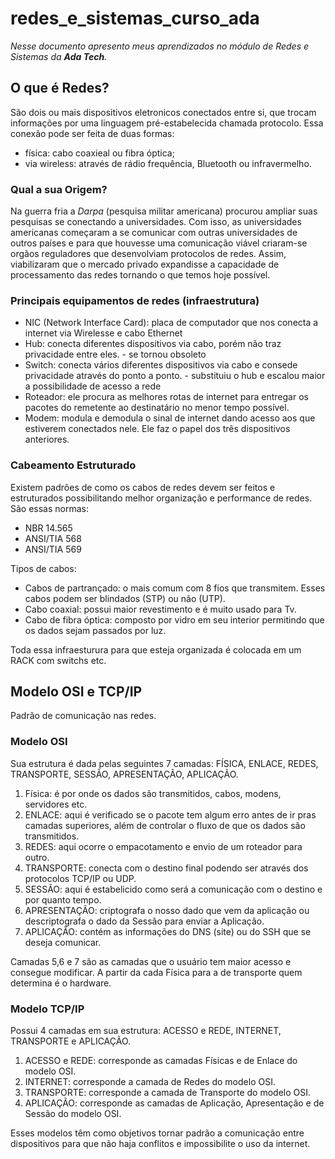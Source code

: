# redes_e_sistemas_curso_ada

*Nesse documento apresento meus aprendizados no módulo de Redes e Sistemas da **Ada Tech**.*

## O que é Redes?

São dois ou mais dispositivos eletronicos conectados entre si, que trocam informações por uma linguagem pré-estabelecida chamada protocolo.
Essa conexão pode ser feita de duas formas:
* física: cabo coaxieal ou fibra óptica;
* via wireless: através de rádio frequência, Bluetooth ou infravermelho.

### Qual a sua Origem?

Na guerra fria a *Darpa* (pesquisa militar americana) procurou ampliar suas pesquisas se conectando a universidades.
Com isso, as universidades americanas começaram a se comunicar com outras universidades de outros países e para que houvesse uma comunicação viável criaram-se orgãos reguladores que desenvolviam protocolos de redes.
Assim, viabilizaram que o mercado privado expandisse a capacidade de processamento das redes tornando o que temos hoje possível.

### Principais equipamentos de redes (infraestrutura)

* NIC (Network Interface Card): placa de computador que nos conecta a internet via Wirelesse e cabo Ethernet
* Hub: conecta diferentes dispositivos via cabo, porém não traz privacidade entre eles. - se tornou obsoleto
* Switch: conecta vários diferentes dispositivos via cabo e consede privacidade através do ponto a ponto. - substituiu o hub e escalou maior a possibilidade de acesso a rede
* Roteador: ele procura as melhores rotas de internet para entregar os pacotes do remetente ao destinatário no menor tempo possível. 
* Modem: modula e demodula o sinal de internet dando acesso aos que estiverem conectados nele. Ele faz o papel dos três dispositivos anteriores.

### Cabeamento Estruturado
Existem padrões de como os cabos de redes devem ser feitos e estruturados possibilitando melhor organização e performance de redes. São essas normas:

* NBR 14.565
* ANSI/TIA 568
* ANSI/TIA 569

Tipos de cabos:

* Cabos de partrançado: o mais comum com 8 fios que transmitem. Esses cabos podem ser blindados (STP) ou não (UTP).
* Cabo coaxial: possui maior revestimento e é muito usado para Tv.
* Cabo de fibra óptica: composto por vidro em seu interior permitindo que os dados sejam passados por luz.

Toda essa infraesturura para que esteja organizada é colocada em um RACK com switchs etc.

## Modelo OSI e TCP/IP

Padrão de comunicação nas redes.

### Modelo OSI

Sua estrutura é dada pelas seguintes 7 camadas: FÍSICA, ENLACE, REDES, TRANSPORTE, SESSÃO, APRESENTAÇÃO, APLICAÇÃO.

1. Física: é por onde os dados são transmitidos, cabos, modens, servidores etc.
2. ENLACE: aqui é verificado se o pacote tem algum erro antes de ir pras camadas superiores, além de controlar o fluxo de que os dados são transmitidos.
3. REDES: aqui ocorre o empacotamento e envio de um roteador para outro.
4. TRANSPORTE: conecta com o destino final podendo ser através dos protocolos TCP/IP ou UDP.
5. SESSÃO: aqui é estabelicido como será a comunicação com o destino e por quanto tempo.
6. APRESENTAÇÃO: criptografa o nosso dado que vem da aplicação ou descriptografa o dado da Sessão para enviar a Aplicação.
7. APLICAÇÃO: contém as informações do DNS (site) ou do SSH que se deseja comunicar.

Camadas 5,6 e 7 são as camadas que o usuário tem maior acesso e consegue modificar. A partir da cada Física para a de transporte quem determina é o hardware.

### Modelo TCP/IP

Possui 4 camadas em sua estrutura: ACESSO e REDE, INTERNET, TRANSPORTE e APLICAÇÃO.

1. ACESSO e REDE: corresponde as camadas Físicas e de Enlace do modelo OSI.
2. INTERNET: corresponde a camada de Redes do modelo OSI.
3. TRANSPORTE: corresponde a camada de Transporte do modelo OSI.
4. APLICAÇÃO: corresponde as camadas de Aplicação, Apresentação e de Sessão do modelo OSI.

Esses modelos têm como objetivos tornar padrão a comunicação entre dispositivos para que não haja conflitos e impossibilite o uso da internet.



